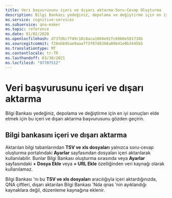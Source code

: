 ```yaml
---
title: Veri başvurusunu içeri ve dışarı aktarma-Soru-Cevap Oluşturma
description: Bilgi Bankası yedeğiniz, depolama ve değiştirme için en iyi sonuçları elde etmek için bu içeri ve dışarı aktarma başvurusunu kullanın.
ms.service: cognitive-services
ms.subservice: qna-maker
ms.topic: reference
ms.date: 01/02/2020
ms.openlocfilehash: d73fd6c7f49c10c8aca1060e91fc69b0e581738b
ms.sourcegitcommit: f28ebb95ae9aaaff3f87d8388a09b41e0b3445b5
ms.translationtype: MT
ms.contentlocale: tr-TR
ms.lasthandoff: 03/30/2021
ms.locfileid: "97707512"
---
```

# <a name="import-and-export-data-reference"></a>Veri başvurusunu içeri ve dışarı aktarma

Bilgi Bankası yedeğiniz, depolama ve değiştirme için en iyi sonuçları elde etmek için bu içeri ve dışarı aktarma başvurusunu gözden geçirin.

## <a name="import-and-export-knowledge-base"></a>Bilgi bankasını içeri ve dışarı aktarma

Aktarılan bilgi tabanlarından **TSV ve xls dosyaları** yalnızca soru-cevap oluşturma portalındaki **Ayarlar** sayfasından dosyaları içeri aktarılarak kullanılabilir. Bunlar Bilgi Bankası oluşturma sırasında veya **Ayarlar** sayfasındaki **+ Dosya Ekle** veya **+ URL Ekle** özelliğinden veri kaynağı olarak kullanılamaz. 

Bilgi Bankası 'nı bu **TSV ve xls dosyaları** aracılığıyla içeri aktardığınızda, QNA çiftleri, dışarı aktarılan Bilgi Bankası 'Nda qnas 'nin ayıklandığı kaynaklara değil, düzenleme kaynağına eklenir. 
